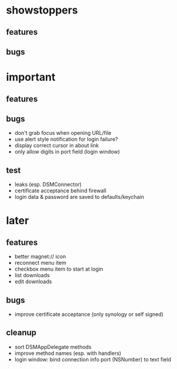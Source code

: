 # showstoppers

## features

## bugs


# important

## features

## bugs

- don't grab focus when opening URL/file
- use alert style notification for login failure?
- display correct cursor in about link
- only allow digits in port field (login window)

## test

- leaks (esp. DSMConnector)
- certificate acceptance behind firewall
- login data & password are saved to defaults/keychain

# later

## features

- better magnet:// icon
- reconnect menu item
- checkbox menu item to start at login
- list downloads
- edit downloads

## bugs

- improve certificate acceptance (only synology or self signed)

## cleanup

- sort DSMAppDelegate methods
- improve method names (esp. with handlers)
- login window: bind connection info port (NSNumber) to text field
